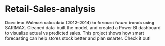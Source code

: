 # Retail-Sales-analysis
Dove into Walmart sales data (2012–2014) to forecast future trends using SARIMAX. Cleaned data, built the model, and created a Power BI dashboard to visualize actual vs predicted sales. This project shows how smart forecasting can help stores stock better and plan smarter. Check it out!
